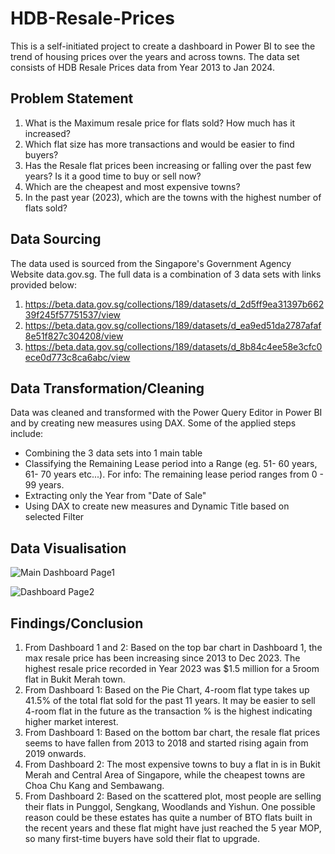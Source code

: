# HDB-Resale-Prices
This is a self-initiated project to create a dashboard in Power BI to see the trend of housing prices over the years and across towns. 
The data set consists of HDB Resale Prices data from Year 2013 to Jan 2024. 

## Problem Statement
1. What is the Maximum resale price for flats sold? How much has it increased?
2. Which flat size has more transactions and would be easier to find buyers? 
3. Has the Resale flat prices been increasing or falling over the past few years? Is it a good time to buy or sell now?
4. Which are the cheapest and most expensive towns?
5. In the past year (2023), which are the towns with the highest number of flats sold?

## Data Sourcing
The data used is sourced from the Singapore's Government Agency Website data.gov.sg. The full data is a combination of 3 data sets with links provided below:
1. https://beta.data.gov.sg/collections/189/datasets/d_2d5ff9ea31397b66239f245f57751537/view
2. https://beta.data.gov.sg/collections/189/datasets/d_ea9ed51da2787afaf8e51f827c304208/view
3. https://beta.data.gov.sg/collections/189/datasets/d_8b84c4ee58e3cfc0ece0d773c8ca6abc/view

## Data Transformation/Cleaning
Data was cleaned and transformed with the Power Query Editor in Power BI and by creating new measures using DAX. Some of the applied steps include:
* Combining the 3 data sets into 1 main table
* Classifying the Remaining Lease period into a Range (eg. 51- 60 years, 61- 70 years etc...). For info: The remaining lease period ranges from 0 - 99 years.
* Extracting only the Year from "Date of Sale"
* Using DAX to create new measures and Dynamic Title based on selected Filter

## Data Visualisation
![Main Dashboard Page1](https://github.com/VizCreation/HDB-Resale-Prices/assets/157504708/d30bebf8-e8bc-4128-ba0f-1f2fa7b1c320)


![Dashboard Page2](https://github.com/VizCreation/HDB-Resale-Prices/assets/157504708/808a2534-cdd6-4d35-89de-7746d9aedcfa)


## Findings/Conclusion
1. From Dashboard 1 and 2: Based on the top bar chart in Dashboard 1, the max resale price has been increasing since 2013 to Dec 2023. The highest resale price recorded in Year 2023 was $1.5 million for a 5room flat in Bukit Merah town.
2. From Dashboard 1: Based on the Pie Chart, 4-room flat type takes up 41.5% of the total flat sold for the past 11 years. It may be easier to sell 4-room flat in the future as the transaction % is the highest indicating higher market interest.
3. From Dashboard 1: Based on the bottom bar chart, the resale flat prices seems to have fallen from 2013 to 2018 and started rising again from 2019 onwards.
4. From Dashboard 2: The most expensive towns to buy a flat in is in Bukit Merah and Central Area of Singapore, while the cheapest towns are Choa Chu Kang and Sembawang.
5. From Dashboard 2: Based on the scattered plot, most people are selling their flats in Punggol, Sengkang, Woodlands and Yishun. One possible reason could be these estates has quite a number of BTO flats built in the recent years and these flat might have just reached the 5 year MOP, so many first-time buyers have sold their flat to upgrade. 
